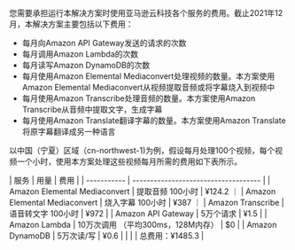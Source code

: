 您需要承担运行本解决方案时使用亚马逊云科技各个服务的费用。截止2021年12月，本解决方案主要包括以下费用：

- 每月向Amazon API Gateway发送的请求的次数
- 每月调用Amazon Lambda的次数
- 每月读写Amazon DynamoDB的次数
- 每月使用Amazon Elemental Mediaconvert处理视频的数量。本方案使用Amazon Elemental Mediaconvert从视频提取音频或将字幕烧入到视频中
- 每月使用Amazon Transcribe处理音频的数量。本方案使用Amazon Transcribe从音频中提取文字，生成字幕
- 每月使用Amazon Translate翻译字幕的数量。本方案使用Amazon Translate将原字幕翻译成另一种语言

以中国（宁夏）区域（cn-northwest-1)为例，假设每月处理100个视频，每个视频一个小时，使用本方案处理这些视频每月所需的费用如下表所示。

| 服务        | 用量                          | 费用     |
| ----------- | ------------------------------------ |
| Amazon Elemental Mediaconvert       | 提取音频 100小时        |   ¥124.2    ｜
| Amazon Elemental Mediaconvert       | 烧入字幕 100小时        |   ¥387    ｜
| Amazon Transcribe                   | 语音转文字 100小时       |   ¥972   |
| Amazon API Gateway                  | 5万个请求               |   ¥1.5  |
| Amazon Lambda                       | 10万次调用 （平均300ms，128M内存）               |   $0  |
| Amazon DynamoDB                     | 5万次读/写               |   ¥0.6   |
|                                     |                       |   总费用：¥1485.3   |